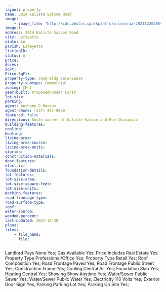 ```yaml
---
layout: property
name: 3014 Kaliste Saloom Road
image:
    - image_file: "http://cdn.photos.sparkplatform.com/raa/20211230205421388459000000.jpg"
image-1:
address: 3014 Kaliste Saloom Road
city: Lafayette
state: LA
parish: Lafayette
listingID: 
status: A
price: 
Acres: 
SqFt: 
Price-SqFt: 
property-type: Comm Bldg Sale/Lease
property-subtype: Commercial
zoning: CM-1
year-built: Proposed/Under Const
lot-size: 
parking: 
agent: Anthony D Moroux
agent-phone: (337) 443-0880
featured: false
directions: South corner of Kaliste Saloom and Rue Chavaniac
building-features: 
cooling: 
heating: 
living-area: 
living-area-source: 
living-area-units: 
stories: 
construction-materials: 
door-features: 
electric: 
foundation-details: 
lot-features: 
lot-size-area: 
lot-size-square-feet: 
lot-size-units: 
parking-features: 
road-frontage-type: 
road-surface-type: 
roof: 
water-source: 
wooded-percent: 
last-updated: 2021-12-30
plans: 
files:
    - file_name:
      file:
---
```

Landlord Pays	None	Yes;
Gas	Available	Yes;
Price Includes	Real Estate	Yes;
Property Type	Professional/Office	Yes;
Property Type	Retail	Yes;
Roof	Composition	Yes;
Road Frontage	Paved	Yes;
Road Frontage	Public Street	Yes;
Construction	Frame	Yes;
Cooling	Central Air	Yes;
Foundation	Slab	Yes;
Heating	Central	Yes;
Showing	Show Anytime	Yes;
Water/Sewer	Public Sewer	Yes;
Water/Sewer	Public Water	Yes;
Electricity	110 Volts	Yes;
Exterior	Door Sign	Yes;
Parking	Parking Lot	Yes;
Parking	On Site	Yes;

